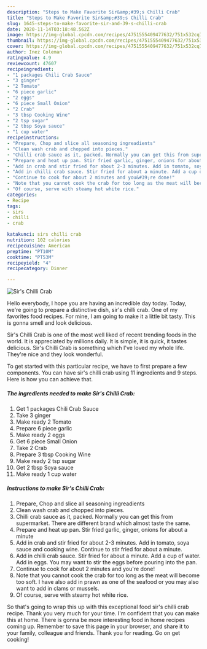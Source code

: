 ```yaml
---
description: "Steps to Make Favorite Sir&amp;#39;s Chilli Crab"
title: "Steps to Make Favorite Sir&amp;#39;s Chilli Crab"
slug: 1645-steps-to-make-favorite-sir-and-39-s-chilli-crab
date: 2020-11-14T03:18:48.562Z
image: https://img-global.cpcdn.com/recipes/4751555409477632/751x532cq70/sirs-chilli-crab-recipe-main-photo.jpg
thumbnail: https://img-global.cpcdn.com/recipes/4751555409477632/751x532cq70/sirs-chilli-crab-recipe-main-photo.jpg
cover: https://img-global.cpcdn.com/recipes/4751555409477632/751x532cq70/sirs-chilli-crab-recipe-main-photo.jpg
author: Inez Coleman
ratingvalue: 4.9
reviewcount: 47607
recipeingredient:
- "1 packages Chili Crab Sauce"
- "3 ginger"
- "2 Tomato"
- "6 piece garlic"
- "2 eggs"
- "6 piece Small Onion"
- "2 Crab"
- "3 tbsp Cooking Wine"
- "2 tsp sugar"
- "2 tbsp Soya sauce"
- "1 cup water"
recipeinstructions:
- "Prepare, Chop and slice all seasoning ingreadients"
- "Clean wash crab and chopped into pieces."
- "Chilli crab sauce as it, packed. Normally you can get this from supermarket. There are different brand which almost taste the same."
- "Prepare and heat up pan. Stir fried garlic, ginger, onions for about a minute"
- "Add in crab and stir fried for about 2-3 minutes. Add in tomato, soya sauce and cooking wine. Continue to stir fried for about a minute."
- "Add in chilli crab sauce. Stir fried for about a minute. Add a cup of water. Add in eggs. You may want to stir the eggs before pouring into the pan."
- "Continue to cook for about 2 minutes and you&#39;re done!"
- "Note that you cannot cook the crab for too long as the meat will become too soft. I have also add in prawn as one of the seafood or you may also want to add in clams or mussels."
- "Of course, serve with steamy hot white rice."
categories:
- Recipe
tags:
- sirs
- chilli
- crab

katakunci: sirs chilli crab 
nutrition: 102 calories
recipecuisine: American
preptime: "PT10M"
cooktime: "PT53M"
recipeyield: "4"
recipecategory: Dinner

---
```



![Sir&#39;s Chilli Crab](https://img-global.cpcdn.com/recipes/4751555409477632/751x532cq70/sirs-chilli-crab-recipe-main-photo.jpg)

Hello everybody, I hope you are having an incredible day today. Today, we're going to prepare a distinctive dish, sir&#39;s chilli crab. One of my favorites food recipes. For mine, I am going to make it a little bit tasty. This is gonna smell and look delicious.

Sir&#39;s Chilli Crab is one of the most well liked of recent trending foods in the world. It is appreciated by millions daily. It is simple, it is quick, it tastes delicious. Sir&#39;s Chilli Crab is something which I've loved my whole life. They're nice and they look wonderful.




To get started with this particular recipe, we have to first prepare a few components. You can have sir&#39;s chilli crab using 11 ingredients and 9 steps. Here is how you can achieve that.

<!--inarticleads1-->

##### The ingredients needed to make Sir&#39;s Chilli Crab:

1. Get 1 packages Chili Crab Sauce
1. Take 3 ginger
1. Make ready 2 Tomato
1. Prepare 6 piece garlic
1. Make ready 2 eggs
1. Get 6 piece Small Onion
1. Take 2 Crab
1. Prepare 3 tbsp Cooking Wine
1. Make ready 2 tsp sugar
1. Get 2 tbsp Soya sauce
1. Make ready 1 cup water




<!--inarticleads2-->

##### Instructions to make Sir&#39;s Chilli Crab:

1. Prepare, Chop and slice all seasoning ingreadients
1. Clean wash crab and chopped into pieces.
1. Chilli crab sauce as it, packed. Normally you can get this from supermarket. There are different brand which almost taste the same.
1. Prepare and heat up pan. Stir fried garlic, ginger, onions for about a minute
1. Add in crab and stir fried for about 2-3 minutes. Add in tomato, soya sauce and cooking wine. Continue to stir fried for about a minute.
1. Add in chilli crab sauce. Stir fried for about a minute. Add a cup of water. Add in eggs. You may want to stir the eggs before pouring into the pan.
1. Continue to cook for about 2 minutes and you&#39;re done!
1. Note that you cannot cook the crab for too long as the meat will become too soft. I have also add in prawn as one of the seafood or you may also want to add in clams or mussels.
1. Of course, serve with steamy hot white rice.




So that's going to wrap this up with this exceptional food sir&#39;s chilli crab recipe. Thank you very much for your time. I'm confident that you can make this at home. There is gonna be more interesting food in home recipes coming up. Remember to save this page in your browser, and share it to your family, colleague and friends. Thank you for reading. Go on get cooking!
